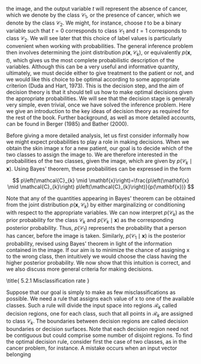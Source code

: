 the image, and the output variable $t$ will represent the absence of cancer, which we denote by the class $\mathcal{C}_{1}$, or the presence of cancer, which we denote by the class $\mathcal{C}_{2}$. We might, for instance, choose $t$ to be a binary variable such that $t=0$ corresponds to class $\mathcal{C}_{1}$ and $t=1$ corresponds to class $\mathcal{C}_{2}$. We will see later that this choice of label values is particularly convenient when working with probabilities. The general inference problem then involves determining the joint distribution $p\left(\mathbf{x}, \mathcal{C}_{k}\right)$, or equivalently $p(\mathbf{x}, t)$, which gives us the most complete probabilistic description of the variables. Although this can be a very useful and informative quantity, ultimately, we must decide either to give treatment to the patient or not, and we would like this choice to be optimal according to some appropriate criterion (Duda and Hart, 1973). This is the decision step, and the aim of decision theory is that it should tell us how to make optimal decisions given the appropriate probabilities. We will see that the decision stage is generally very simple, even trivial, once we have solved the inference problem. Here we give an introduction to the key ideas of decision theory as required for the rest of the book. Further background, as well as more detailed accounts, can be found in Berger (1985) and Bather (2000).

Before giving a more detailed analysis, let us first consider informally how we might expect probabilities to play a role in making decisions. When we obtain the skin image $\mathrm{x}$ for a new patient, our goal is to decide which of the two classes to assign the image to. We are therefore interested in the probabilities of the two classes, given the image, which are given by $p\left(\mathcal{C}_{k} \mid \mathbf{x}\right)$. Using Bayes' theorem, these probabilities can be expressed in the form

$$
p\left(\mathcal{C}_{k} \mid \mathbf{x}\right)=\frac{p\left(\mathbf{x} \mid \mathcal{C}_{k}\right) p\left(\mathcal{C}_{k}\right)}{p(\mathbf{x})}
$$

Note that any of the quantities appearing in Bayes' theorem can be obtained from the joint distribution $p\left(\mathbf{x}, \mathcal{C}_{k}\right)$ by either marginalizing or conditioning with respect to the appropriate variables. We can now interpret $p\left(\mathcal{C}_{k}\right)$ as the prior probability for the class $\mathcal{C}_{k}$ and $p\left(\mathcal{C}_{k} \mid \mathbf{x}\right)$ as the corresponding posterior probability. Thus, $p\left(\mathcal{C}_{1}\right)$ represents the probability that a person has cancer, before the image is taken. Similarly, $p\left(\mathcal{C}_{1} \mid \mathbf{x}\right)$ is the posterior probability, revised using Bayes' theorem in light of the information contained in the image. If our aim is to minimize the chance of assigning $\mathrm{x}$ to the wrong class, then intuitively we would choose the class having the higher posterior probability. We now show that this intuition is correct, and we also discuss more general criteria for making decisions.

\title{
5.2.1 Misclassification rate
}

Suppose that our goal is simply to make as few misclassifications as possible. We need a rule that assigns each value of $\mathrm{x}$ to one of the available classes. Such a rule will divide the input space into regions $\mathcal{R}_{k}$ called decision regions, one for each class, such that all points in $\mathcal{R}_{k}$ are assigned to class $\mathcal{C}_{k}$. The boundaries between decision regions are called decision boundaries or decision surfaces. Note that each decision region need not be contiguous but could comprise some number of disjoint regions. To find the optimal decision rule, consider first the case of two classes, as in the cancer problem, for instance. A mistake occurs when an input vector belonging